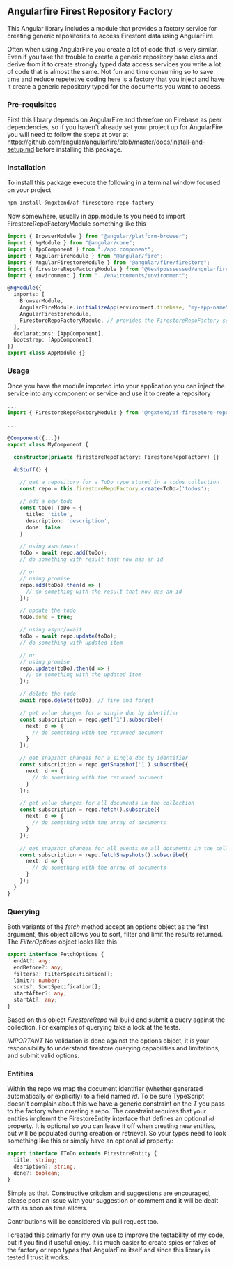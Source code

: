 ## Angularfire Firest Repository Factory

This Angular library includes a module that provides a factory service for creating generic repositories to access Firestore data using AngularFire.

Often when using AngularFire you create a lot of code that is very similar. Even if you take the trouble to create a generic repository base class and derive from it to create strongly typed data access services you write a lot of code that is almost the same. Not fun and time consuming so to save time and reduce repetetive coding here is a factory that you inject and have it create a generic repository typed for the documents you want to access.

### Pre-requisites

First this library depends on AngularFire and therefore on Firebase as peer dependencies, so if you haven't already set your project up for AngularFire you will need to follow the steps at over at https://github.com/angular/angularfire/blob/master/docs/install-and-setup.md before installing this package.

### Installation

To install this package execute the following in a terminal window focused on your project

```bash
npm install @ngxtend/af-firesetore-repo-factory
```

Now somewhere, usually in app.module.ts you need to import FirestoreRepoFactoryModule something like this

```ts
import { BrowserModule } from "@angular/platform-browser";
import { NgModule } from "@angular/core";
import { AppComponent } from "./app.component";
import { AngularFireModule } from "@angular/fire";
import { AngularFirestoreModule } from "@angular/fire/firestore";
import { firestoreRepoFactoryModule } from "@testposssessed/angularfire-repo-factory"; // import the module
import { environment } from "../environments/environment";

@NgModule({
  imports: [
    BrowserModule,
    AngularFireModule.initializeApp(environment.firebase, "my-app-name"),
    AngularFirestoreModule,
    FirestoreRepoFactoryModule, // provides the FirestoreRepoFactory service
  ],
  declarations: [AppComponent],
  bootstrap: [AppComponent],
})
export class AppModule {}
```

### Usage

Once you have the module imported into your application you can inject the service into any component or service and use it to create a repository

```ts
...
import { FirestoreRepoFactoryModule } from '@ngxtend/af-firesetore-repo-factory';

...

@Component({...})
export class MyComponent {

  constructor(private firestoreRepoFactory: FirestoreRepoFactory) {}

  doStuff() {

    // get a repository for a ToDo type stored in a todos collection
    const repo = this.firestoreRepoFactory.create<ToDo>('todos');

    // add a new todo
    const toDo: ToDo = {
      title: 'title',
      description: 'description',
      done: false
    }

    // using asnc/await
    toDo = await repo.add(toDo);
    // do something with result that now has an id

    // or
    // using promise
    repo.add(toDo).then(d => {
      // do something with the result that now has an id
    });

    // update the todo
    toDo.done = true;

    // using async/await
    toDo = await repo.update(toDo);
    // do something with updated item

    // or
    // using promise
    repo.update(toDo).then(d => {
      // do something with the updated item
    });

    // delete the todo
    await repo.delete(toDo); // fire and forget

    // get value changes for a single doc by identifier
    const subscription = repo.get('1').subscribe({
      next: d => {
        // do something with the returned document
      }
    });

    // get snapshot changes for a single doc by identifier
    const subscription = repo.getSnapshot('1').subscribe({
      next: d => {
        // do something with the returned document
      }
    });

    // get value changes for all documents in the collection
    const subscription = repo.fetch().subscribe({
      next: d => {
        // do something with the array of documents
      }
    });

    // get snapshot changes for all events on all documents in the collection
    const subscription = repo.fetchSnapshots().subscribe({
      next: d => {
        // do something with the array of documents
      }
    });
  }
}
```

### Querying

Both variants of the _fetch_ method accept an options object as the first argument, this object allows you to sort, filter and limit the results returned. The _FilterOptions_ object looks like this

```ts
export interface FetchOptions {
  endAt?: any;
  endBefore?: any;
  filters?: FilterSpecification[];
  limit?: number;
  sorts?: SortSpecification[];
  startAfter?: any;
  startAt?: any;
}
```

Based on this object _FirestoreRepo_ will build and submit a query against the collection. For examples of querying take a look at the tests.

_IMPORTANT_ No validation is done against the options object, it is your responsibility to understand firestore querying capabilities and limitations, and submit valid options.

### Entities

Within the repo we map the document identifier (whether generated automatically or explicitly) to a field named _id_. To be sure TypeScript doesn't complain about this we have a generic constraint on the _T_ you pass to the factory when creating a repo. The constraint requires that your entities implemnt the FirestoreEntity interface that defines an optional _id_ property. It is optional so you can leave it off when creating new entities, but will be populated during creation or retrieval. So your types need to look something like this or simply have an optional _id_ property:

```ts
export interface IToDo extends FirestoreEntity {
  title: string;
  desription?: string;
  done?: boolean;
}
```

Simple as that. Constructive critcism and suggestions are encouraged, please post an issue with your suggestion or comment and it will be dealt with as soon as time allows.

Contributions will be considered via pull request too.

I created this primarly for my own use to improve the testability of my code, but if you find it useful enjoy. It is much easier to create spies or fakes of the factory or repo types that AngularFire itself and since this library is tested I trust it works.
